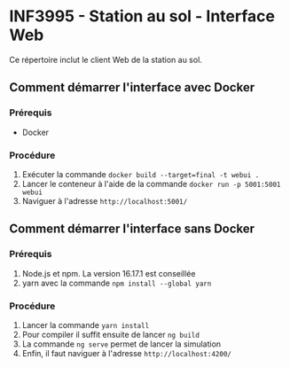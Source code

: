 # INF3995 - Station au sol - Interface Web

Ce répertoire inclut le client Web de la station au sol.

## Comment démarrer l'interface **avec** Docker

### Prérequis
- Docker

### Procédure
1. Exécuter la commande ``docker build --target=final -t webui .``
2. Lancer le conteneur à l'aide de la commande ``docker run -p 5001:5001 webui``
3. Naviguer à l'adresse `http://localhost:5001/`

## Comment démarrer l'interface **sans** Docker
### Prérequis
1. Node.js et npm. La version 16.17.1 est conseillée
2. yarn avec la commande ``npm install --global yarn``
### Procédure
1. Lancer la commande ``yarn install``
2. Pour compiler il suffit ensuite de lancer ``ng build``
3. La commande ``ng serve`` permet de lancer la simulation
4. Enfin, il faut naviguer à l'adresse ``http://localhost:4200/``
